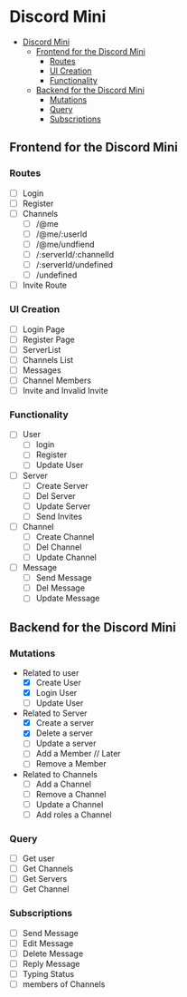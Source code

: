 # Discord Mini

- [Discord Mini](#discord-mini)
  - [Frontend for the Discord Mini](#frontend-for-the-discord-mini)
    - [Routes](#routes)
    - [UI Creation](#ui-creation)
    - [Functionality](#functionality)
  - [Backend for the Discord Mini](#backend-for-the-discord-mini)
    - [Mutations](#mutations)
    - [Query](#query)
    - [Subscriptions](#subscriptions)

## Frontend for the Discord Mini

### Routes

- [ ] Login
- [ ] Register
- [ ] Channels
  - [ ] /@me
  - [ ] /@me/:userId
  - [ ] /@me/undfiend
  - [ ] /:serverId/:channelId
  - [ ] /:serverId/undefined
  - [ ] /undefined
- [ ] Invite Route

### UI Creation

- [ ] Login Page
- [ ] Register Page
- [ ] ServerList
- [ ] Channels List
- [ ] Messages
- [ ] Channel Members
- [ ] Invite and Invalid Invite

### Functionality

- [ ] User
  - [ ] login
  - [ ] Register
  - [ ] Update User
- [ ] Server
  - [ ] Create Server
  - [ ] Del Server
  - [ ] Update Server
  - [ ] Send Invites
- [ ] Channel
  - [ ] Create Channel
  - [ ] Del Channel
  - [ ] Update Channel
- [ ] Message
  - [ ] Send Message
  - [ ] Del Message
  - [ ] Update Message

## Backend for the Discord Mini

### Mutations

- Related to user
  - [x] Create User
  - [x] Login User
  - [ ] Update User
- Related to Server
  - [x] Create a server
  - [x] Delete a server
  - [ ] Update a server
  - [ ] Add a Member // Later
  - [ ] Remove a Member
- Related to Channels
  - [ ] Add a Channel
  - [ ] Remove a Channel
  - [ ] Update a Channel
  - [ ] Add roles a Channel

### Query

- [ ] Get user
- [ ] Get Channels
- [ ] Get Servers
- [ ] Get Channel

### Subscriptions

- [ ] Send Message
- [ ] Edit Message
- [ ] Delete Message
- [ ] Reply Message
- [ ] Typing Status
- [ ] members of Channels
